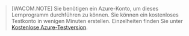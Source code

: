 > [WACOM.NOTE]
> Sie benötigen ein Azure-Konto, um dieses Lernprogramm durchführen zu können. Sie können ein kostenloses Testkonto in wenigen Minuten erstellen. Einzelheiten finden Sie unter [Kostenlose Azure-Testversion][].

  [Kostenlose Azure-Testversion]: http://www.windowsazure.com/en-us/pricing/free-trial
